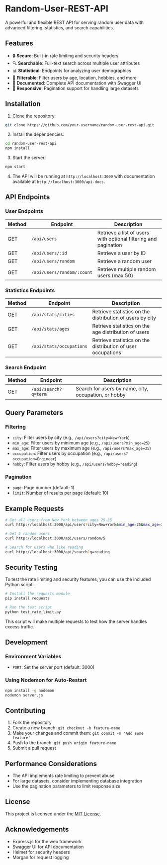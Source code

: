 # Random-User-REST-API

A powerful and flexible REST API for serving random user data with advanced filtering, statistics, and search capabilities.

## Features

- 🔒 **Secure**: Built-in rate limiting and security headers
- 🔍 **Searchable**: Full-text search across multiple user attributes
- 📊 **Statistical**: Endpoints for analyzing user demographics
- 🎯 **Filterable**: Filter users by age, location, hobbies, and more
- 📄 **Documented**: Complete API documentation with Swagger UI
- 📱 **Responsive**: Pagination support for handling large datasets

## Installation

1. Clone the repository:
```bash
git clone https://github.com/your-username/random-user-rest-api.git
```

2. Install the dependencies:
```bash
cd random-user-rest-api
npm install
```

3. Start the server:
```bash
npm start
```

4. The API will be running at `http://localhost:3000` with documentation available at `http://localhost:3000/api-docs`.

## API Endpoints

### User Endpoints

| Method | Endpoint | Description |
|--------|----------|-------------|
| GET | `/api/users` | Retrieve a list of users with optional filtering and pagination |
| GET | `/api/users/:id` | Retrieve a user by ID |
| GET | `/api/users/random` | Retrieve a random user |
| GET | `/api/users/random/:count` | Retrieve multiple random users (max 50) |

### Statistics Endpoints

| Method | Endpoint | Description |
|--------|----------|-------------|
| GET | `/api/stats/cities` | Retrieve statistics on the distribution of users by city |
| GET | `/api/stats/ages` | Retrieve statistics on the age distribution of users |
| GET | `/api/stats/occupations` | Retrieve statistics on the distribution of user occupations |

### Search Endpoint

| Method | Endpoint | Description |
|--------|----------|-------------|
| GET | `/api/search?q=term` | Search for users by name, city, occupation, or hobby |

## Query Parameters

### Filtering

- `city`: Filter users by city (e.g., `/api/users?city=New+York`)
- `min_age`: Filter users by minimum age (e.g., `/api/users?min_age=25`)
- `max_age`: Filter users by maximum age (e.g., `/api/users?max_age=35`)
- `occupation`: Filter users by occupation (e.g., `/api/users?occupation=Engineer`)
- `hobby`: Filter users by hobby (e.g., `/api/users?hobby=reading`)

### Pagination

- `page`: Page number (default: 1)
- `limit`: Number of results per page (default: 10)

## Example Requests

```bash
# Get all users from New York between ages 25-35
curl http://localhost:3000/api/users?city=New+York&min_age=25&max_age=35

# Get 5 random users
curl http://localhost:3000/api/users/random/5

# Search for users who like reading
curl http://localhost:3000/api/search?q=reading
```

## Security Testing

To test the rate limiting and security features, you can use the included Python script:

```bash
# Install the requests module
pip install requests

# Run the test script
python test_rate_limit.py
```

This script will make multiple requests to test how the server handles excess traffic.

## Development

### Environment Variables

- `PORT`: Set the server port (default: 3000)

### Using Nodemon for Auto-Restart

```bash
npm install -g nodemon
nodemon server.js
```

## Contributing

1. Fork the repository
2. Create a new branch: `git checkout -b feature-name`
3. Make your changes and commit them: `git commit -m 'Add some feature'`
4. Push to the branch: `git push origin feature-name`
5. Submit a pull request

## Performance Considerations

- The API implements rate limiting to prevent abuse
- For large datasets, consider implementing database integration
- Use the pagination parameters to limit response size

## License

This project is licensed under the [MIT License](LICENSE).

## Acknowledgements

- Express.js for the web framework
- Swagger UI for API documentation
- Helmet for security headers
- Morgan for request logging
